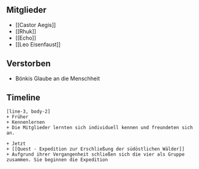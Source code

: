 ## Mitglieder

- [[Castor Aegis]]
- [[Rhuk]]
- [[Echo]]
- [[Leo Eisenfaust]]

## Verstorben

- Bönkis Glaube an die Menschheit

## Timeline

```timeline
[line-3, body-2]
+ Früher
+ Kennenlernen
+ Die Mitglieder lernten sich individuell kennen und freundeten sich an.

+ Jetzt
+ [[Quest - Expedition zur Erschließung der südöstlichen Wälder]]
+ Aufgrund ihrer Vergangenheit schließen sich die vier als Gruppe zusammen. Sie beginnen die Expedition
```